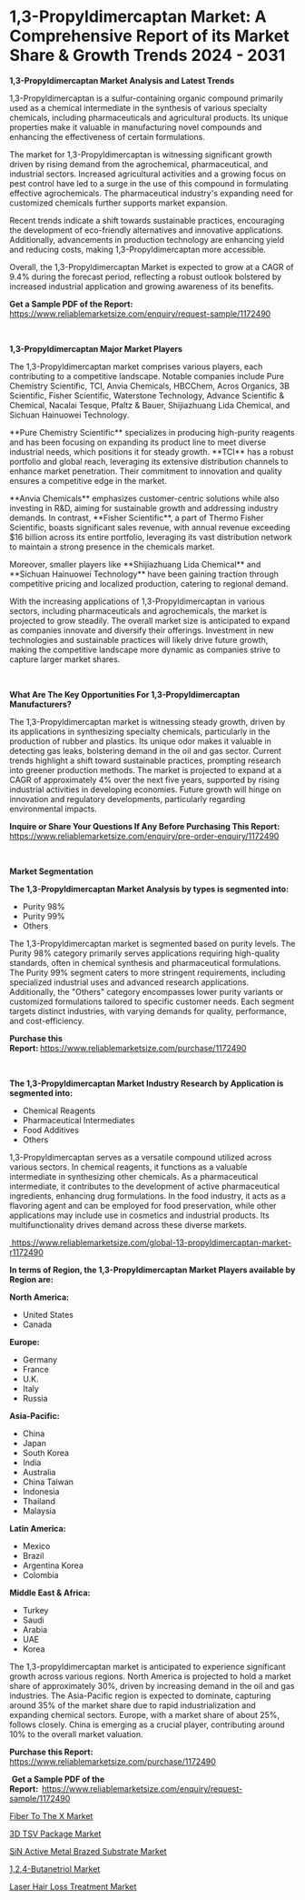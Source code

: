 <p><h1>1,3-Propyldimercaptan Market: A Comprehensive Report of its Market Share & Growth Trends 2024 - 2031</h1></p><p><strong>1,3-Propyldimercaptan Market Analysis and Latest Trends</strong></p>
<p><p>1,3-Propyldimercaptan is a sulfur-containing organic compound primarily used as a chemical intermediate in the synthesis of various specialty chemicals, including pharmaceuticals and agricultural products. Its unique properties make it valuable in manufacturing novel compounds and enhancing the effectiveness of certain formulations. </p><p>The market for 1,3-Propyldimercaptan is witnessing significant growth driven by rising demand from the agrochemical, pharmaceutical, and industrial sectors. Increased agricultural activities and a growing focus on pest control have led to a surge in the use of this compound in formulating effective agrochemicals. The pharmaceutical industry's expanding need for customized chemicals further supports market expansion.</p><p>Recent trends indicate a shift towards sustainable practices, encouraging the development of eco-friendly alternatives and innovative applications. Additionally, advancements in production technology are enhancing yield and reducing costs, making 1,3-Propyldimercaptan more accessible. </p><p>Overall, the 1,3-Propyldimercaptan Market is expected to grow at a CAGR of 9.4% during the forecast period, reflecting a robust outlook bolstered by increased industrial application and growing awareness of its benefits.</p></p>
<p><strong>Get a Sample PDF of the Report:&nbsp;</strong> <a href="https://www.reliablemarketsize.com/enquiry/request-sample/1172490?utm_campaign=1133&utm_medium=2&utm_source=Github&utm_content=ia&utm_term=01102024&utm_id=13-propyldimercaptan">https://www.reliablemarketsize.com/enquiry/request-sample/1172490</a></p>
<p>&nbsp;</p>
<p><strong>1,3-Propyldimercaptan Major Market Players</strong></p>
<p><p>The 1,3-Propyldimercaptan market comprises various players, each contributing to a competitive landscape. Notable companies include Pure Chemistry Scientific, TCI, Anvia Chemicals, HBCChem, Acros Organics, 3B Scientific, Fisher Scientific, Waterstone Technology, Advance Scientific & Chemical, Nacalai Tesque, Pfaltz & Bauer, Shijiazhuang Lida Chemical, and Sichuan Hainuowei Technology.</p><p>**Pure Chemistry Scientific** specializes in producing high-purity reagents and has been focusing on expanding its product line to meet diverse industrial needs, which positions it for steady growth. **TCI** has a robust portfolio and global reach, leveraging its extensive distribution channels to enhance market penetration. Their commitment to innovation and quality ensures a competitive edge in the market.</p><p>**Anvia Chemicals** emphasizes customer-centric solutions while also investing in R&D, aiming for sustainable growth and addressing industry demands. In contrast, **Fisher Scientific**, a part of Thermo Fisher Scientific, boasts significant sales revenue, with annual revenue exceeding $16 billion across its entire portfolio, leveraging its vast distribution network to maintain a strong presence in the chemicals market.</p><p>Moreover, smaller players like **Shijiazhuang Lida Chemical** and **Sichuan Hainuowei Technology** have been gaining traction through competitive pricing and localized production, catering to regional demand.</p><p>With the increasing applications of 1,3-Propyldimercaptan in various sectors, including pharmaceuticals and agrochemicals, the market is projected to grow steadily. The overall market size is anticipated to expand as companies innovate and diversify their offerings. Investment in new technologies and sustainable practices will likely drive future growth, making the competitive landscape more dynamic as companies strive to capture larger market shares.</p></p>
<p>&nbsp;</p>
<p><strong>What Are The Key Opportunities For 1,3-Propyldimercaptan Manufacturers?</strong></p>
<p><p>The 1,3-Propyldimercaptan market is witnessing steady growth, driven by its applications in synthesizing specialty chemicals, particularly in the production of rubber and plastics. Its unique odor makes it valuable in detecting gas leaks, bolstering demand in the oil and gas sector. Current trends highlight a shift toward sustainable practices, prompting research into greener production methods. The market is projected to expand at a CAGR of approximately 4% over the next five years, supported by rising industrial activities in developing economies. Future growth will hinge on innovation and regulatory developments, particularly regarding environmental impacts.</p></p>
<p><strong>Inquire or Share Your Questions If Any Before Purchasing This Report:</strong> <a href="https://www.reliablemarketsize.com/enquiry/pre-order-enquiry/1172490?utm_campaign=1133&utm_medium=2&utm_source=Github&utm_content=ia&utm_term=01102024&utm_id=13-propyldimercaptan">https://www.reliablemarketsize.com/enquiry/pre-order-enquiry/1172490</a></p>
<p>&nbsp;</p>
<p><strong>Market Segmentation</strong></p>
<p><strong>The 1,3-Propyldimercaptan Market Analysis by types is segmented into:</strong></p>
<p><ul><li>Purity 98%</li><li>Purity 99%</li><li>Others</li></ul></p>
<p><p>The 1,3-Propyldimercaptan market is segmented based on purity levels. The Purity 98% category primarily serves applications requiring high-quality standards, often in chemical synthesis and pharmaceutical formulations. The Purity 99% segment caters to more stringent requirements, including specialized industrial uses and advanced research applications. Additionally, the "Others" category encompasses lower purity variants or customized formulations tailored to specific customer needs. Each segment targets distinct industries, with varying demands for quality, performance, and cost-efficiency.</p></p>
<p><strong>Purchase this Report:&nbsp;</strong><a href="https://www.reliablemarketsize.com/purchase/1172490?utm_campaign=1133&utm_medium=2&utm_source=Github&utm_content=ia&utm_term=01102024&utm_id=13-propyldimercaptan">https://www.reliablemarketsize.com/purchase/1172490</a></p>
<p>&nbsp;</p>
<p><strong>The 1,3-Propyldimercaptan Market Industry Research by Application is segmented into:</strong></p>
<p><ul><li>Chemical Reagents</li><li>Pharmaceutical Intermediates</li><li>Food Additives</li><li>Others</li></ul></p>
<p><p>1,3-Propyldimercaptan serves as a versatile compound utilized across various sectors. In chemical reagents, it functions as a valuable intermediate in synthesizing other chemicals. As a pharmaceutical intermediate, it contributes to the development of active pharmaceutical ingredients, enhancing drug formulations. In the food industry, it acts as a flavoring agent and can be employed for food preservation, while other applications may include use in cosmetics and industrial products. Its multifunctionality drives demand across these diverse markets.</p></p>
<p><a href="https://www.reliablemarketsize.com/global-13-propyldimercaptan-market-r1172490?utm_campaign=1133&utm_medium=2&utm_source=Github&utm_content=ia&utm_term=01102024&utm_id=13-propyldimercaptan">&nbsp;https://www.reliablemarketsize.com/global-13-propyldimercaptan-market-r1172490</a></p>
<p><strong>In terms of Region, the 1,3-Propyldimercaptan Market Players available by Region are:</strong></p>
<p>
    <p> <strong> North America: </strong>
        <ul>
            <li>United States</li>
            <li>Canada</li>
        </ul>
        </p> 
    <p> <strong> Europe: </strong>
        <ul>
            <li>Germany</li>
            <li>France</li>
            <li>U.K.</li>
            <li>Italy</li>
            <li>Russia</li>
        </ul>
        </p> 
    <p> <strong> Asia-Pacific: </strong>
        <ul>
            <li>China</li>
            <li>Japan</li>
            <li>South Korea</li>
            <li>India</li>
            <li>Australia</li>
            <li>China Taiwan</li>
            <li>Indonesia</li>
            <li>Thailand</li>
            <li>Malaysia</li>
        </ul>
        </p> 
    <p> <strong> Latin America: </strong>
        <ul>
            <li>Mexico</li>
            <li>Brazil</li>
            <li>Argentina Korea</li>
            <li>Colombia</li>
        </ul>
        </p> 
    <p> <strong> Middle East & Africa: </strong>
        <ul>
            <li>Turkey</li>
            <li>Saudi</li>
            <li>Arabia</li>
            <li>UAE</li>
            <li>Korea</li>
        </ul>
    </p>
    </p>
<p><p>The 1,3-propyldimercaptan market is anticipated to experience significant growth across various regions. North America is projected to hold a market share of approximately 30%, driven by increasing demand in the oil and gas industries. The Asia-Pacific region is expected to dominate, capturing around 35% of the market share due to rapid industrialization and expanding chemical sectors. Europe, with a market share of about 25%, follows closely. China is emerging as a crucial player, contributing around 10% to the overall market valuation.</p></p>
<p><strong>Purchase this Report: </strong><a href="https://www.reliablemarketsize.com/purchase/1172490?utm_campaign=1133&utm_medium=2&utm_source=Github&utm_content=ia&utm_term=01102024&utm_id=13-propyldimercaptan">https://www.reliablemarketsize.com/purchase/1172490</a></p>
<p>&nbsp;<strong>Get a Sample PDF of the Report:&nbsp;&nbsp;</strong><a href="https://www.reliablemarketsize.com/enquiry/request-sample/1172490?utm_campaign=1133&utm_medium=2&utm_source=Github&utm_content=ia&utm_term=01102024&utm_id=13-propyldimercaptan">https://www.reliablemarketsize.com/enquiry/request-sample/1172490</a></p>
<p><strong></strong></p>
<p><p><a href="https://www.linkedin.com/pulse/strategic-roadmap-global-fiber-x-market-insights-opportunities-f4jqf?utm_campaign=1133&utm_medium=2&utm_source=Github&utm_content=ia&utm_term=01102024&utm_id=13-propyldimercaptan">Fiber To The X Market</a></p><p><a href="https://issuu.com/reportprime-2/docs/3d-tsv-package-market-size-2030.ppt_ad4972e9c66e95?utm_campaign=1133&utm_medium=2&utm_source=Github&utm_content=ia&utm_term=01102024&utm_id=13-propyldimercaptan">3D TSV Package Market</a></p><p><a href="https://issuu.com/reportprime-2/docs/sin-active-metal-brazed-substrate-m_51c50d3dd2bf6d?utm_campaign=1133&utm_medium=2&utm_source=Github&utm_content=ia&utm_term=01102024&utm_id=13-propyldimercaptan">SiN Active Metal Brazed Substrate Market</a></p><p><a href="https://github.com/WillieWoodard/Market-Research-Report-List-6/blob/main/124-butanetriol-market.md?utm_campaign=1133&utm_medium=2&utm_source=Github&utm_content=ia&utm_term=01102024&utm_id=13-propyldimercaptan">1,2,4-Butanetriol Market</a></p><p><a href="https://www.linkedin.com/pulse/laser-hair-loss-treatment-market-report-product-type-low-level-wmhee?utm_campaign=1133&utm_medium=2&utm_source=Github&utm_content=ia&utm_term=01102024&utm_id=13-propyldimercaptan">Laser Hair Loss Treatment Market</a></p></p>